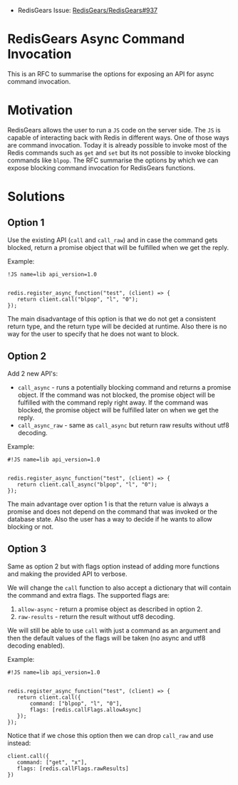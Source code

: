 - RedisGears Issue: [RedisGears/RedisGears#937](https://github.com/RedisGears/RedisGears/pull/937)


# RedisGears Async Command Invocation


This is an RFC to summarise the options for exposing an API for async command invocation.


# Motivation


RedisGears allows the user to run a `JS` code on the server side. The `JS` is capable of interacting back with Redis in different ways. One of those ways are command invocation. Today it is already possible to invoke most of the Redis commands such as `get` and `set` but its not possible to invoke blocking commands like `blpop`. The RFC summarise the options by which we can expose blocking command invocation for RedisGears functions.


# Solutions


## Option 1


Use the existing API (`call` and `call_raw`) and in case the command gets blocked, return a promise object that will be fulfilled when we get the reply.


Example:


```JS
!JS name=lib api_version=1.0


redis.register_async_function("test", (client) => {
   return client.call("blpop", "l", "0");
});
```


The main disadvantage of this option is that we do not get a consistent return type, and the return type will be decided at runtime. Also there is no way for the user to specify that he does not want to block.


## Option 2


Add 2 new API's:


* `call_async` - runs a potentially blocking command and returns a promise object. If the command was not blocked, the promise object will be fulfilled with the command reply right away. If the command was blocked, the promise object will be fulfilled later on when we get the reply.
* `call_async_raw` - same as `call_async` but return raw results without utf8 decoding.


Example:


```JS
#!JS name=lib api_version=1.0


redis.register_async_function("test", (client) => {
   return client.call_async("blpop", "l", "0");
});
```


The main advantage over option 1 is that the return value is always a promise and does not depend on the command that was invoked or the database state. Also the user has a way to decide if he wants to allow blocking or not.


## Option 3


Same as option 2 but with flags option instead of adding more functions and making the provided API to verbose.


We will change the `call` function to also accept a dictionary that will contain the command and extra flags. The supported flags are:


1. `allow-async` - return a promise object as described in option 2.
2. `raw-results` - return the result without utf8 decoding.


We will still be able to use `call` with just a command as an argument and then the default values of the flags will be taken (no async and utf8 decoding enabled).


Example:


```JS
#!JS name=lib api_version=1.0


redis.register_async_function("test", (client) => {
   return client.call({
       command: ["blpop", "l", "0"],
       flags: [redis.callFlags.allowAsync]
   });
});
```


Notice that if we chose this option then we can drop `call_raw` and use instead:


```JS
client.call({
   command: ["get", "x"],
   flags: [redis.callFlags.rawResults]
})
```



